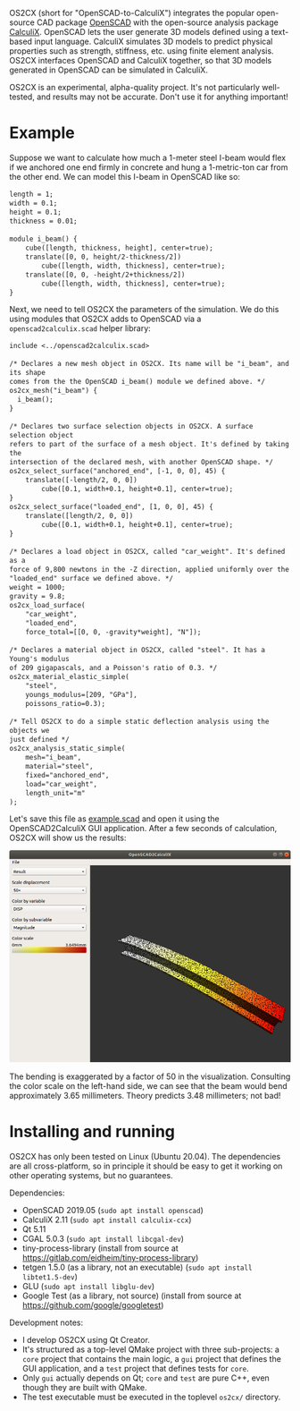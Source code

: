OS2CX (short for "OpenSCAD-to-CalculiX") integrates the popular open-source CAD
package [OpenSCAD](http://www.openscad.org/) with the open-source analysis
package [CalculiX](http://www.calculix.de/). OpenSCAD lets the user generate 3D
models defined using a text-based input language. CalculiX simulates 3D models
to predict physical properties such as strength, stiffness, etc. using finite
element analysis. OS2CX interfaces OpenSCAD and CalculiX together, so that 3D
models generated in OpenSCAD can be simulated in CalculiX.

OS2CX is an experimental, alpha-quality project. It's not particularly
well-tested, and results may not be accurate. Don't use it for anything
important!

# Example

Suppose we want to calculate how much a 1-meter steel I-beam would flex if we
anchored one end firmly in concrete and hung a 1-metric-ton car from the other
end. We can model this I-beam in OpenSCAD like so:

```
length = 1;
width = 0.1;
height = 0.1;
thickness = 0.01;

module i_beam() {
    cube([length, thickness, height], center=true);
    translate([0, 0, height/2-thickness/2])
        cube([length, width, thickness], center=true);
    translate([0, 0, -height/2+thickness/2])
        cube([length, width, thickness], center=true);
}
```

Next, we need to tell OS2CX the parameters of the simulation. We do this using
modules that OS2CX adds to OpenSCAD via a `openscad2calculix.scad` helper
library:

```
include <../openscad2calculix.scad>

/* Declares a new mesh object in OS2CX. Its name will be "i_beam", and its shape
comes from the the OpenSCAD i_beam() module we defined above. */
os2cx_mesh("i_beam") {
  i_beam();
}

/* Declares two surface selection objects in OS2CX. A surface selection object
refers to part of the surface of a mesh object. It's defined by taking the
intersection of the declared mesh, with another OpenSCAD shape. */
os2cx_select_surface("anchored_end", [-1, 0, 0], 45) {
    translate([-length/2, 0, 0])
        cube([0.1, width+0.1, height+0.1], center=true);
}
os2cx_select_surface("loaded_end", [1, 0, 0], 45) {
    translate([length/2, 0, 0])
        cube([0.1, width+0.1, height+0.1], center=true);
}

/* Declares a load object in OS2CX, called "car_weight". It's defined as a
force of 9,800 newtons in the -Z direction, applied uniformly over the
"loaded_end" surface we defined above. */
weight = 1000;
gravity = 9.8;
os2cx_load_surface(
    "car_weight",
    "loaded_end",
    force_total=[[0, 0, -gravity*weight], "N"]);

/* Declares a material object in OS2CX, called "steel". It has a Young's modulus
of 209 gigapascals, and a Poisson's ratio of 0.3. */
os2cx_material_elastic_simple(
    "steel",
    youngs_modulus=[209, "GPa"],
    poissons_ratio=0.3);

/* Tell OS2CX to do a simple static deflection analysis using the objects we
just defined */
os2cx_analysis_static_simple(
    mesh="i_beam",
    material="steel",
    fixed="anchored_end",
    load="car_weight",
    length_unit="m"
);
```

Let's save this file as [example.scad](docs/example.scad) and open it using the
OpenSCAD2CalculiX GUI application. After a few seconds of calculation, OS2CX
will show us the results:

![Screenshot of simulation results](docs/example_screenshot.png)

The bending is exaggerated by a factor of 50 in the visualization. Consulting
the color scale on the left-hand side, we can see that the beam would bend
approximately 3.65 millimeters. Theory predicts 3.48 millimeters; not bad!

# Installing and running

OS2CX has only been tested on Linux (Ubuntu 20.04). The dependencies are all
cross-platform, so in principle it should be easy to get it working on other
operating systems, but no guarantees.

Dependencies:
* OpenSCAD 2019.05 (`sudo apt install openscad`)
* CalculiX 2.11 (`sudo apt install calculix-ccx`)
* Qt 5.11
* CGAL 5.0.3 (`sudo apt install libcgal-dev`)
* tiny-process-library (install from source at
  https://gitlab.com/eidheim/tiny-process-library)
* tetgen 1.5.0 (as a library, not an executable)
  (`sudo apt install libtet1.5-dev`)
* GLU (`sudo apt install libglu-dev`)
* Google Test (as a library, not source) (install from source at
  https://github.com/google/googletest)

Development notes:
* I develop OS2CX using Qt Creator.
* It's structured as a top-level QMake project with three sub-projects: a `core`
  project that contains the main logic, a `gui` project that defines the GUI
  application, and a `test` project that defines tests for `core`.
* Only `gui` actually depends on Qt; `core` and `test` are pure C++, even though
  they are built with QMake.
* The test executable must be executed in the toplevel `os2cx/` directory.
